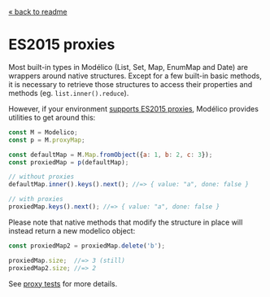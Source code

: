 [« back to readme](../README.md)

# ES2015 proxies

Most built-in types in Modélico (List, Set, Map, EnumMap and Date)
are wrappers around native structures. Except for a few built-in basic
methods, it is necessary to retrieve those structures to access their
properties and methods (eg. `list.inner().reduce`).

However, if your environment
[supports ES2015 proxies](https://kangax.github.io/compat-table/es6/#test-Proxy),
Modélico provides utilities to get around this:

```js
const M = Modelico;
const p = M.proxyMap;

const defaultMap = M.Map.fromObject({a: 1, b: 2, c: 3});
const proxiedMap = p(defaultMap);

// without proxies
defaultMap.inner().keys().next(); //=> { value: "a", done: false }

// with proxies
proxiedMap.keys().next(); //=> { value: "a", done: false }
```

Please note that native methods that modify the structure in place will
instead return a new modelico object:

```js
const proxiedMap2 = proxiedMap.delete('b');

proxiedMap.size;  //=> 3 (still)
proxiedMap2.size; //=> 2
```

See [proxy tests](../test/proxies) for more details.
